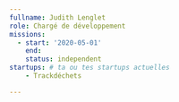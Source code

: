 ```yaml
---
fullname: Judith Lenglet
role: Chargé de développement
missions: 
  - start: '2020-05-01' 
    end: 
    status: independent
startups: # ta ou tes startups actuelles
    - Trackdéchets

---
```

